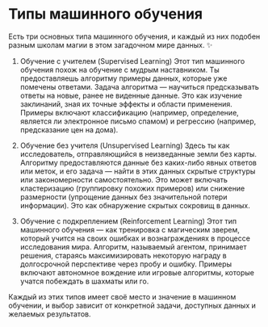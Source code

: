 # Типы машинного обучения

Есть три основных типа машинного обучения, и каждый из них подобен разным школам магии в этом загадочном мире данных. ✨

1. Обучение с учителем (Supervised Learning)
Этот тип машинного обучения похож на обучение с мудрым наставником. Ты предоставляешь алгоритму примеры данных, которые уже помечены ответами. Задача алгоритма — научиться предсказывать ответы на новые, ранее не виденные данные. Это как изучение заклинаний, зная их точные эффекты и области применения. Примеры включают классификацию (например, определение, является ли электронное письмо спамом) и регрессию (например, предсказание цен на дома).

2. Обучение без учителя (Unsupervised Learning)
Здесь ты как исследователь, отправляющийся в неизведанные земли без карты. Алгоритму предоставляются данные без каких-либо явных ответов или меток, и его задача — найти в этих данных скрытые структуры или закономерности самостоятельно. Это может включать кластеризацию (группировку похожих примеров) или снижение размерности (упрощение данных без значительной потери информации). Это как обнаружение скрытых сокровищ в данных.

3. Обучение с подкреплением (Reinforcement Learning)
Этот тип машинного обучения — как тренировка с магическим зверем, который учится на своих ошибках и вознаграждениях в процессе исследования мира. Алгоритм, называемый агентом, принимает решения, стараясь максимизировать некоторую награду в долгосрочной перспективе через пробу и ошибку. Примеры включают автономное вождение или игровые алгоритмы, которые учатся побеждать в шахматы или го.

Каждый из этих типов имеет своё место и значение в машинном обучении, и выбор зависит от конкретной задачи, доступных данных и желаемых результатов.